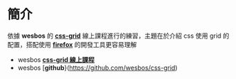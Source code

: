 
# 簡介

依據 **wesbos** 的 [**css-grid**][1] 線上課程進行的練習，主題在於介紹 css 使用 grid 的配置，搭配使用 [**firefox**](https://www.mozilla.org/zh-TW/firefox/developer/?utm_campaign=cssgrid&utm_content=web&utm_source=wesbos)
 的開發工具更容易理解

- wesbos [**css-grid 線上課程**][1]
- wesbos [**github**}(https://github.com/wesbos/css-grid)


[1]: https://cssgrid.io/